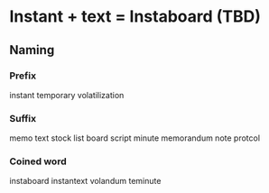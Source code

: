 # Instant + text = Instaboard (TBD)

## Naming

### Prefix

instant
temporary
volatilization

### Suffix

memo
text
stock
list
board
script
minute
memorandum
note
protcol

### Coined word

instaboard
instantext
volandum
teminute

